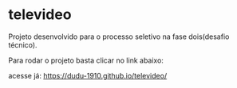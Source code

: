 # televideo

Projeto desenvolvido para o processo seletivo na fase dois(desafio técnico).

Para rodar o projeto basta clicar no link abaixo:

acesse já: https://dudu-1910.github.io/televideo/
